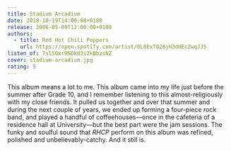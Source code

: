 ```yaml
---
title: Stadium Arcadium
date: 2018-10-19T14:00:00+0100
release: 2006-05-09T12:00:00+0100
authors:
  - title: Red Hot Chili Peppers
    url: https://open.spotify.com/artist/0L8ExT028jH3ddEcZwqJJ5
listen_of: 7xl50xr9NDkd3i2kBbzsNZ
cover: stadium-arcadium.jpg
rating: 5
---
```


This album means a lot to me. This album came into my life just before the summer after Grade 10, and I remember listening to this almost-religiously with my close friends. It pulled us together and over that summer and during the next couple of years, we ended up forming a four-piece rock band, and played a handful of coffeehouses—once in the cafeteria of a residence hall at University—but the best part were the jam sessions. The funky and soulful sound that *RHCP* perform on this album was refined, polished and unbelievably-catchy. And it still is.
